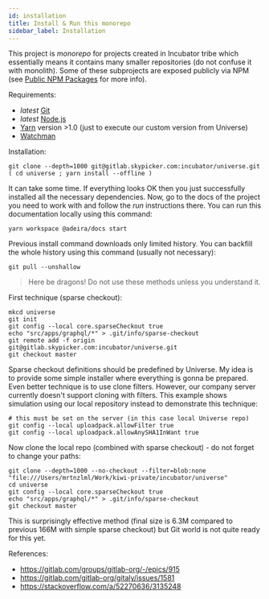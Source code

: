 ```yaml
---
id: installation
title: Install & Run this monorepo
sidebar_label: Installation
---
```


This project is _monorepo_ for projects created in Incubator tribe which essentially means it contains many smaller repositories (do not confuse it with monolith). Some of these subprojects are exposed publicly via NPM (see [Public NPM Packages](oss/npm-packages.md) for more info).

Requirements:

- _latest_ [Git](https://git-scm.com/)
- _latest_ [Node.js](https://nodejs.org/en/)
- [Yarn](https://yarnpkg.com/en/) version >1.0 (just to execute our custom version from Universe)
- [Watchman](https://facebook.github.io/watchman/)

Installation:

<!--DOCUSAURUS_CODE_TABS-->
<!--Stable method-->

```text
git clone --depth=1000 git@gitlab.skypicker.com:incubator/universe.git
( cd universe ; yarn install --offline )
```

It can take some time. If everything looks OK then you just successfully installed all the necessary dependencies. Now, go to the docs of the project you need to work with and follow the _run_ instructions there. You can run this documentation locally using this command:

```text
yarn workspace @adeira/docs start
```

Previous install command downloads only limited history. You can backfill the whole history using this command (usually not necessary):

```text
git pull --unshallow
```

<!--Experimental methods-->

> Here be dragons! Do not use these methods unless you understand it.

First technique (sparse checkout):

```text
mkcd universe
git init
git config --local core.sparseCheckout true
echo "src/apps/graphql/*" > .git/info/sparse-checkout
git remote add -f origin git@gitlab.skypicker.com:incubator/universe.git
git checkout master
```

Sparse checkout definitions should be predefined by Universe. My idea is to provide some simple installer where everything is gonna be prepared. Even better technique is to use clone filters. However, our company server currently doesn't support cloning with filters. This example shows simulation using our local repository instead to demonstrate this technique:

```text
# this must be set on the server (in this case local Universe repo)
git config --local uploadpack.allowFilter true
git config --local uploadpack.allowAnySHA1InWant true
```

Now clone the local repo (combined with sparse checkout) - do not forget to change your paths:

```text
git clone --depth=1000 --no-checkout --filter=blob:none "file:///Users/mrtnzlml/Work/kiwi-private/incubator/universe"
cd universe
git config --local core.sparseCheckout true
echo "src/apps/graphql/*" > .git/info/sparse-checkout
git checkout master
```

This is surprisingly effective method (final size is 6.3M compared to previous 166M with simple sparse checkout) but Git world is not quite ready for this yet.

References:

- https://gitlab.com/groups/gitlab-org/-/epics/915
- https://gitlab.com/gitlab-org/gitaly/issues/1581
- https://stackoverflow.com/a/52270636/3135248

<!--END_DOCUSAURUS_CODE_TABS-->
